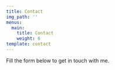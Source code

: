 ```yaml
---
title: Contact
img_path: ''
menus:
  main:
    title: Contact
    weight: 6
template: contact
---
```

Fill the form below to get in touch with me.
